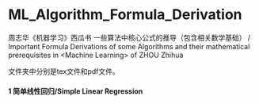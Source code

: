 # ML_Algorithm_Formula_Derivation
周志华《机器学习》西瓜书 一些算法中核心公式的推导（包含相关数学基础） / Important Formula Derivations of some Algorithms and their mathematical prerequisites in  &lt;Machine Learning> of ZHOU Zhihua

文件夹中分别是tex文件和pdf文件。

#### 1 简单线性回归/Simple Linear Regression
